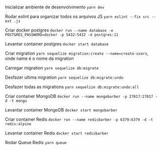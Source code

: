 Inicializar ambiente de desenvolvimento `yarn dev`

Rodar eslint para organizar todos os arquivos JS `yarn eslint --fix src --ext .js`

Criar docker postgres `docker run --name database -e POSTGRES_PASSWORD=docker -p 5432:5432 -d postgres:11`

Levantar container postgres `docker start database`

Criar migration `yarn sequelize migration:create --name=create-users`, onde name é o nome da migration

Carregar migration `yarn sequelize db:migrate`

Desfazer ultima migration `yarn sequelize db:migrate:undo`

Desfazer todas as migrations `yarn sequelize db:migrate:undo:all`

Criar container MongoDB `docker run --name mongobarber -p 27017:27017 -d -t mongo`

Levantar container MongoDB `docker start mongobarber`

Criar container Redis `docker run --name redisbarber -p 6379:6379 -d -t redis:alpine`

Levantar container Redis `docker start redisbarber`

Rodar Queue Redis `yarn queue`
